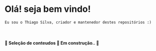 <h1> Olá! seja bem vindo! </h1>

    Eu sou o Thiago Silva, criador e mantenedor destes repositórios :)

<br/>
<h4 align="left"> 🚧  Seleção de conteudos 🚀 Em construção..  🚧</h4>
<br/>

<html>
  <head>
    <!-- Place your kit's code here -->
    <script src="https://kit.fontawesome.com/ed48448434.js" crossorigin="anonymous"></script>
  </head>

  <body>
    <!-- Ready to use Font Awesome. Activate interlock. Dynotherms - connected. Infracells - up. Icons are go! -->
    <i class="fas fa-thumbs-up fa-5x"></i>
  </body>
</html>